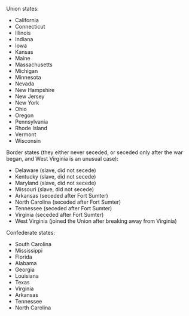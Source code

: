 Union states:

* California
* Connecticut
* Illinois
* Indiana
* Iowa
* Kansas
* Maine
* Massachusetts
* Michigan
* Minnesota
* Nevada
* New Hampshire
* New Jersey
* New York
* Ohio
* Oregon
* Pennsylvania
* Rhode Island
* Vermont
* Wisconsin

Border states (they either never seceded, or seceded only after the war began, and West Virginia is an unusual case):

* Delaware (slave, did not secede)
* Kentucky (slave, did not secede)
* Maryland (slave, did not secede)
* Missouri (slave, did not secede)
* Arkansas (seceded after Fort Sumter)
* North Carolina (seceded after Fort Sumter)
* Tennessee (seceded after Fort Sumter)
* Virginia (seceded after Fort Sumter)
* West Virginia (joined the Union after breaking away from Virginia)

Confederate states:

* South Carolina
* Mississippi
* Florida
* Alabama
* Georgia
* Louisiana
* Texas
* Virginia
* Arkansas
* Tennessee
* North Carolina


